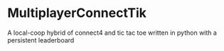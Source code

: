 # MultiplayerConnectTik
A local-coop hybrid of connect4 and tic tac toe written in python with a persistent leaderboard
